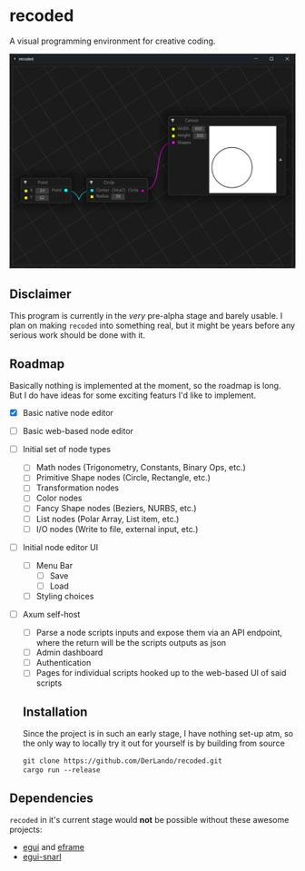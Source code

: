 # recoded

A visual programming environment for creative coding.

![recoded UI](resources/UI_current.png)

## Disclaimer

This program is currently in the *very* pre-alpha stage and barely usable. I plan on making `recoded` into something real, but it might be years before any serious work should be done with it.

## Roadmap

Basically nothing is implemented at the moment, so the roadmap is long. But I do have ideas for some exciting featurs I'd like to implement.

- [x] Basic native node editor
- [ ] Basic web-based node editor
- [ ] Initial set of node types
    - [ ] Math nodes (Trigonometry, Constants, Binary Ops, etc.)
    - [ ] Primitive Shape nodes (Circle, Rectangle, etc.)
    - [ ] Transformation nodes
    - [ ] Color nodes
    - [ ] Fancy Shape nodes (Beziers, NURBS, etc.)
    - [ ] List nodes (Polar Array, List item, etc.)
    - [ ] I/O nodes (Write to file, external input, etc.)
- [ ] Initial node editor UI
    - [ ] Menu Bar
      - [ ] Save
      - [ ] Load
    - [ ] Styling choices
- [ ] Axum self-host
  - [ ] Parse a node scripts inputs and expose them via an API endpoint, where the return will be the scripts outputs as json
  - [ ] Admin dashboard
  - [ ] Authentication
  - [ ] Pages for individual scripts hooked up to the web-based UI of said scripts

  ## Installation

  Since the project is in such an early stage, I have nothing set-up atm, so the only way to locally try it out for yourself is by building from source

  ```console
  git clone https://github.com/DerLando/recoded.git
  cargo run --release
  ```

## Dependencies

`recoded` in it's current stage would **not** be possible without these awesome projects:

- [egui](https://github.com/emilk/egui) and [eframe](https://github.com/emilk/egui/tree/master/crates/eframe)
- [egui-snarl](https://github.com/zakarumych/egui-snarl/)

